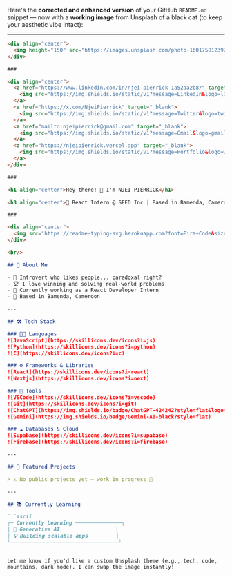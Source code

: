 Here's the **corrected and enhanced version** of your GitHub `README.md` snippet — now with a **working image** from Unsplash of a black cat (to keep your aesthetic vibe intact):

---

````md
<div align="center">
  <img height="150" src="https://images.unsplash.com/photo-1601758123927-1963d92a6c52?auto=format&fit=crop&w=400&q=80" />
</div>

###

<div align="center">
  <a href="https://www.linkedin.com/in/njei-pierrick-1a52aa2b8/" target="_blank">
    <img src="https://img.shields.io/static/v1?message=LinkedIn&logo=linkedin&label=&color=0077B5&logoColor=white&style=for-the-badge" height="25" />
  </a>
  <a href="https://x.com/NjeiPierrick" target="_blank">
    <img src="https://img.shields.io/static/v1?message=Twitter&logo=twitter&label=&color=1DA1F2&logoColor=white&style=for-the-badge" height="25" />
  </a>
  <a href="mailto:njeipierrick@gmail.com" target="_blank">
    <img src="https://img.shields.io/static/v1?message=Gmail&logo=gmail&label=&color=D14836&logoColor=white&style=for-the-badge" height="25" />
  </a>
  <a href="https://njeipierrick.vercel.app" target="_blank">
    <img src="https://img.shields.io/static/v1?message=Portfolio&logo=web&label=&color=FF6B6B&logoColor=white&style=for-the-badge" height="25" />
  </a>
</div>

###

<h1 align="center">Hey there! 👋 I'm NJEI PIERRICK</h1>

<h3 align="center">🚀 React Intern @ SEED Inc | Based in Bamenda, Cameroon 🌍</h3>

###

<div align="center">
  <img src="https://readme-typing-svg.herokuapp.com?font=Fira+Code&size=22&duration=3000&pause=1000&color=36BCF7&center=true&vCenter=true&width=600&lines=Welcome+to+my+GitHub+profile!;React+%7C+NextJS+Developer;Always+learning+Generative+AI;Let's+build+something+amazing!" alt="Typing SVG" />
</div>

<br/>

## 🎯 About Me

- 🧠 Introvert who likes people... paradoxal right?  
- 🏆 I love winning and solving real-world problems  
- 🔭 Currently working as a React Developer Intern  
- 📍 Based in Bamenda, Cameroon  

---

## 🛠️ Tech Stack

### 👨‍💻 Languages  
![JavaScript](https://skillicons.dev/icons?i=js)  
![Python](https://skillicons.dev/icons?i=python)  
![C](https://skillicons.dev/icons?i=c)

### ⚙️ Frameworks & Libraries  
![React](https://skillicons.dev/icons?i=react)  
![Nextjs](https://skillicons.dev/icons?i=next)

### 🧰 Tools  
![VSCode](https://skillicons.dev/icons?i=vscode)  
![Git](https://skillicons.dev/icons?i=git)  
![ChatGPT](https://img.shields.io/badge/ChatGPT-424242?style=flat&logo=openai&logoColor=white)  
![Gemini](https://img.shields.io/badge/Gemini-AI-black?style=flat)

### ☁️ Databases & Cloud  
![Supabase](https://skillicons.dev/icons?i=supabase)  
![Firebase](https://skillicons.dev/icons?i=firebase)

---

## 🚀 Featured Projects

> ⚠️ No public projects yet — work in progress 🚧

---

## 📚 Currently Learning

```ascii
┌─ Currently Learning ───────────────┐
│ 🧠 Generative AI                  │
│ 💡 Building scalable apps         │
└───────────────────────────────────┘
````

```

Let me know if you'd like a custom Unsplash theme (e.g., tech, code, mountains, dark mode). I can swap the image instantly!
```
